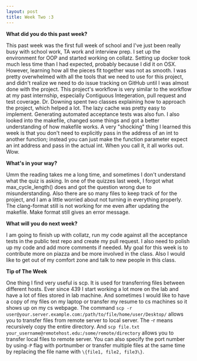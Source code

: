 ```yaml
---
layout: post
title: Week Two :3
---
```


**What did you do this past week?** 

This past week was the first full week of school and I've just been really busy with school work, TA work and interview prep. I set up the environment for OOP and started working on collatz. Setting up docker took much less time than I had expected, probably because I did it on OSX. However, learning how all the pieces fit together was not as smooth. I was pretty overwhelmed with all the tools that we need to use for this project, and didn't realize we need to do issue tracking on GitHub until I was almost done with the project. This project's workflow is very similar to the workflow at my past internship, especially Contiguous Integeration, pull request and test coverage. Dr. Downing spent two classes explaining how to approach the project, which helped a lot. The lazy cache was pretty easy to implement. Generating automated acceptance tests was also fun. I also looked into the makefile, changed some things and got a better understanding of how makefile works. A very "shocking" thing I learned this week is that you don't need to explicitly pass in the address of an int to another function; instead you can just make the function parameter expect an int address and pass in the actual int. When you call it, it all works out. Wow.

**What's in your way?**

Umm the reading takes me a long time, and sometimes I don't understand what the quiz is asking. In one of the quizzes last week, I forgot what max_cycle_length() does and got the question wrong due to misunderstanding. Also there are so many files to keep track of for the project, and I am a little worried about not turning in everything properly. The clang-format still is not working for me even after updating the makefile. Make format still gives an error message.

**What will you do next week?**

I am going to finish up with collatz, run my code against all the acceptance tests in the public test repo and create my pull request. I also need to polish up my code and add more comments if needed. My goal for this week is to contribute more on piazza and be more involved in the class. Also I would like to get out of my comfort zone and talk to new people in this class.

**Tip of The Week**

One thing I find very useful is scp. It is used for transferring files between different hosts. Ever since 439 I start working a lot more on the lab and have a lot of files stored in lab machine. And sometimes I would like to have a copy of my files on my laptop or transfer my resume to cs machines so it shows up on my cs webpage. The command `scp -r user@your.server.example.com:/path/to/file/home/user/Desktop/` allows you to transfer files from remote server to local server. The -r means recursively copy the entire directory. And `scp file.txt your_username@remotehost.edu:/some/remote/directory` allows you to transfer local files to remote server. You can also specify the port number by using`-P` flag with portnumber or transfer multiple files at the same time by replacing the file name with `\{file1, file2, file3\}`.
